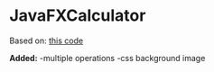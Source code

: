 # JavaFXCalculator
Based on:
[this code](https://gist.github.com/jewelsea/4344564)

**Added:**
-multiple operations
-css background image
